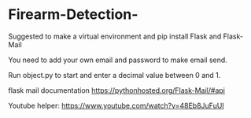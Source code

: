 # Firearm-Detection-

Suggested to make a virtual environment and pip install Flask and Flask-Mail

You need to add your own email and password to make email send.

Run object.py to start and enter a decimal value between 0 and 1.

flask mail documentation
https://pythonhosted.org/Flask-Mail/#api

Youtube helper:
https://www.youtube.com/watch?v=48Eb8JuFuUI
